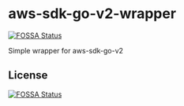 # aws-sdk-go-v2-wrapper
[![FOSSA Status](https://app.fossa.com/api/projects/git%2Bgithub.com%2Fevalphobia%2Faws-sdk-go-v2-wrapper.svg?type=shield)](https://app.fossa.com/projects/git%2Bgithub.com%2Fevalphobia%2Faws-sdk-go-v2-wrapper?ref=badge_shield)

Simple wrapper for aws-sdk-go-v2


## License
[![FOSSA Status](https://app.fossa.com/api/projects/git%2Bgithub.com%2Fevalphobia%2Faws-sdk-go-v2-wrapper.svg?type=large)](https://app.fossa.com/projects/git%2Bgithub.com%2Fevalphobia%2Faws-sdk-go-v2-wrapper?ref=badge_large)
